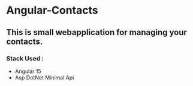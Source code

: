 # Angular-Contacts

## This is small webapplication for managing your contacts.

### Stack Used :
- Angular 15
- Asp DotNet Minimal Api
